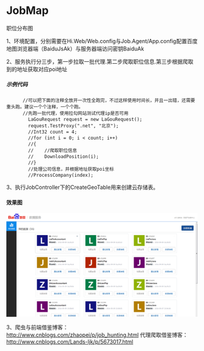 # JobMap
职位分布图

1、环境配置，分别需要在Hi.Web/Web.config与Job.Agent/App.config配置百度地图浏览器端（BaiduJsAk）与服务器端访问密钥BaiduAk

2、服务执行分三步，第一步拉取一批代理.第二步爬取职位信息.第三步根据爬取到的地址获取对应poi地址
##### 示例代码
	      //可以把下面的注释全放开一次性全跑完，不过这样使用时间长，并且一出错，还需要重头跑。建议一个个注释，一个个跑。
	      //先跑一批代理，使用拉勾网站测试代理ip是否可用
            LaGouRequest request = new LaGouRequest();
            request.TestProxy(".net", "北京");
            //Int32 count = 4;
            //for (int i = 0; i < count; i++)
            //{
            //    //爬取职位信息
            //    DownloadPosition(i);
            //}
            //处理公司信息，并根据地址获取poi坐标
            //ProcessCompany(index);
3、执行JobController下的CreateGeoTable用来创建云存储表。
#### 效果图
![github-01.jpg](效果图/百度地图云存储数据表.png "百度地图云存储数据表.png")

3、爬虫与前端借鉴博客：http://www.cnblogs.com/zhaopei/p/job_hunting.html
   代理爬取借鉴博客：http://www.cnblogs.com/Lands-ljk/p/5673017.html
